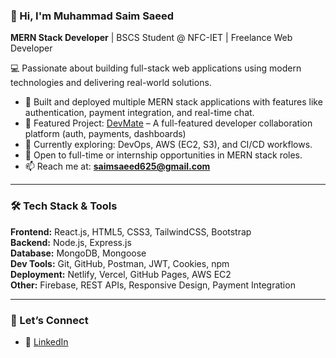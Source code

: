 ### 👋 Hi, I'm Muhammad Saim Saeed  
**MERN Stack Developer** | BSCS Student @ NFC-IET | Freelance Web Developer

💻 Passionate about building full-stack web applications using modern technologies and delivering real-world solutions.

- 🚀 Built and deployed multiple MERN stack applications with features like authentication, payment integration, and real-time chat.
- 🔗 Featured Project: [DevMate](https://devmate.click) – A full-featured developer collaboration platform (auth, payments, dashboards)
- 🌱 Currently exploring: DevOps, AWS (EC2, S3), and CI/CD workflows.
- 🤝 Open to full-time or internship opportunities in MERN stack roles.
- 📫 Reach me at: **saimsaeed625@gmail.com**

---

### 🛠️ Tech Stack & Tools

**Frontend:** React.js, HTML5, CSS3, TailwindCSS, Bootstrap  
**Backend:** Node.js, Express.js  
**Database:** MongoDB, Mongoose  
**Dev Tools:** Git, GitHub, Postman, JWT, Cookies, npm  
**Deployment:** Netlify, Vercel, GitHub Pages, AWS EC2  
**Other:** Firebase, REST APIs, Responsive Design, Payment Integration

---

### 📌 Let’s Connect
- 🔗 [LinkedIn](www.linkedin.com/in/saim-saeed-91a9152a7)
